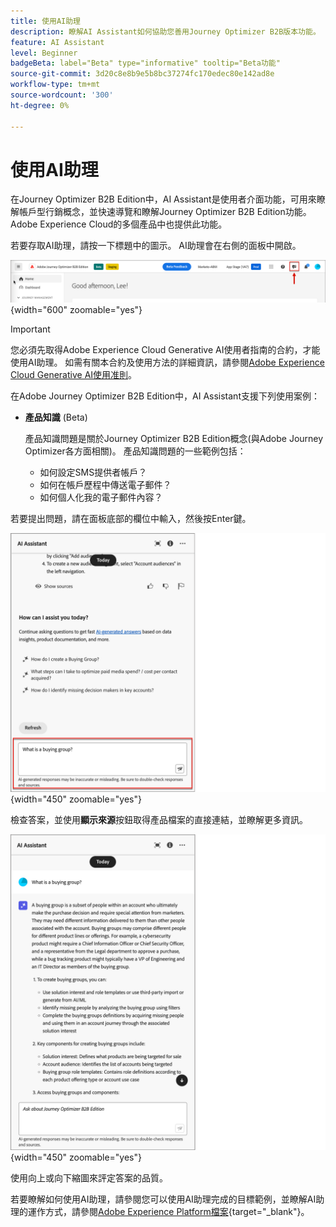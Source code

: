 ```yaml
---
title: 使用AI助理
description: 瞭解AI Assistant如何協助您善用Journey Optimizer B2B版本功能。
feature: AI Assistant
level: Beginner
badgeBeta: label="Beta" type="informative" tooltip="Beta功能"
source-git-commit: 3d20c8e8b9e5b8bc37274fc170edec80e142ad8e
workflow-type: tm+mt
source-wordcount: '300'
ht-degree: 0%

---
```


# 使用AI助理

在Journey Optimizer B2B Edition中，AI Assistant是使用者介面功能，可用來瞭解帳戶型行銷概念，並快速導覽和瞭解Journey Optimizer B2B Edition功能<!-- get operational insights for your specific environment -->。 Adobe Experience Cloud的多個產品中也提供此功能。

若要存取AI助理，請按一下標題中的圖示。 AI助理會在右側的面板中開啟。

![按一下圖示以存取AI助理](./assets/ai-assistant-icon-header.png){width="600" zoomable="yes"}

>[!IMPORTANT]
>
>您必須先取得Adobe Experience Cloud Generative AI使用者指南的合約，才能使用AI助理。 如需有關本合約及使用方法的詳細資訊，請參閱[Adobe Experience Cloud Generative AI使用准則](https://www.adobe.com/legal/licenses-terms/adobe-dx-gen-ai-user-guidelines.html)。

在Adobe Journey Optimizer B2B Edition中，AI Assistant支援下列使用案例：

* **產品知識** (Beta)

  產品知識問題是關於Journey Optimizer B2B Edition概念(與Adobe Journey Optimizer各方面相關)。 產品知識問題的一些範例包括：

   * 如何設定SMS提供者帳戶？
   * 如何在帳戶歷程中傳送電子郵件？
   * 如何個人化我的電子郵件內容？

<!-- 
* **Operational insights** in journeys (Beta)

    Operational insight questions are about the journey objects in your organization's sandbox. Some examples of operational insight questions or prompts include:

    * How many live journeys do I have in Adobe Journey Optimizer?
    * Give me a list of all the scheduled journeys
    * How many Journeys have been created in the last 7 days?

    >[!NOTE]
    >
    >The only Adobe Journey Optimizer B2B Edition object you have access to ask the AI Assistant operational insights questions about is **Journeys**. It will only have data for the sandbox you are currently in.
-->
若要提出問題，請在面板底部的欄位中輸入，然後按Enter鍵。

![在文字方塊中輸入問題](./assets/ai-assistant-ask-question.png){width="450" zoomable="yes"}

檢查答案，並使用&#x200B;**顯示來源**&#x200B;按鈕取得產品檔案的直接連結，並瞭解更多資訊。

![來自AI Assistant查詢的結果](./assets/ai-assistant-answer.png){width="450" zoomable="yes"}

使用向上或向下縮圖來評定答案的品質。

若要瞭解如何使用AI助理，請參閱您可以使用AI助理完成的目標範例，並瞭解AI助理的運作方式，請參閱[Adobe Experience Platform檔案](https://experienceleague.adobe.com/en/docs/experience-platform/ai-assistant/home){target="_blank"}。
